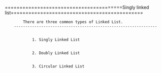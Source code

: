 ========================================Singly linked list=============================================



			There are three common types of Linked List.
		---------------------------------------------------------------

	
				1. Singly Linked List


				2. Doubly Linked List


				3. Circular Linked List
